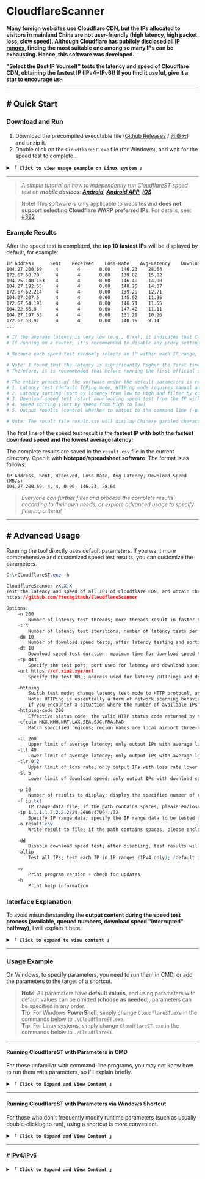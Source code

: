 # CloudflareScanner

**Many foreign websites use Cloudflare CDN, but the IPs allocated to visitors in mainland China are not user-friendly (high latency, high packet loss, slow speed). Although Cloudflare has publicly disclosed all [IP ranges](https://www.cloudflare.com/ips/), finding the most suitable one among so many IPs can be exhausting. Hence, this software was developed.**

**"Select the Best IP Yourself" tests the latency and speed of Cloudflare CDN, obtaining the fastest IP (IPv4+IPv6)! If you find it useful, give it a star to encourage us~**

****
## \# Quick Start

### Download and Run

1. Download the precompiled executable file ([Github Releases](https://github.com/Ptechgithub/CloudflareScanner/releases) / [蓝奏云](https://pan.lanpw.com/b0742hkxe)) and unzip it.
2. Double click on the `CloudflareST.exe` file (for Windows), and wait for the speed test to complete...

<details>
<summary><code><strong>「 Click to view usage example on Linux system 」</strong></code></summary>

****

The following commands are for demonstration purposes only. Please visit [**Releases**](https://github.com/Ptechgithub/CloudflareScanner/releases) to check the version number and file names.

``` yaml
# If this is your first time using, it's recommended to create a new folder (skip this step for future updates)
mkdir CloudflareST

# Enter the folder (for future updates, just repeat the following download and extraction commands from here)
cd CloudflareST

# Download the CloudflareST compressed file (replace [version number] and [file name] in the URL according to your needs)
wget -N https://github.com/Ptechgithub/CloudflareScanner/releases/download/v2.2.5/CloudflareST_linux_amd64.tar.gz
# If you're downloading in a Chinese network environment, consider using one of these mirrors for acceleration:
# wget -N https://download.scholar.rr.nu/XIU2/CloudflareScanner/releases/download/v2.2.5/CloudflareST_linux_amd64.tar.gz
# wget -N https://ghproxy.cc/https://github.com/Ptechgithub/CloudflareScanner/releases/download/v2.2.5/CloudflareST_linux_amd64.tar.gz
# wget -N https://ghproxy.net/https://github.com/Ptechgithub/CloudflareScanner/releases/download/v2.2.5/CloudflareST_linux_amd64.tar.gz
# wget -N https://gh-proxy.com/https://github.com/Ptechgithub/CloudflareScanner/releases/download/v2.2.5/CloudflareST_linux_amd64.tar.gz
# wget -N https://mirror.ghproxy.com/https://github.com/Ptechgithub/CloudflareScanner/releases/download/v2.2.5/CloudflareST_linux_amd64.tar.gz
# If the download fails, try removing the -N parameter (if it's for an update, remember to delete the old compressed file beforehand: rm CloudflareST_linux_amd64.tar.gz)

# Extract (no need to delete old files, they will be overwritten directly; replace the file name according to your needs)
tar -zxf CloudflareST_linux_amd64.tar.gz

# Grant execute permission
chmod +x CloudflareST

# Run (without parameters)
./CloudflareST

# Run (example with parameters)
./CloudflareST -dd -tll 90
```

> If the **average latency is very low** (e.g., 0.xx), it indicates that CloudflareST is **using a proxy** during the speed test. Please disable the proxy software before testing again.
> If running on a **router**, it's recommended to disable any proxy settings within the router (or exclude CloudflareST from them), otherwise the speed test results may be **inaccurate/unusable**.

</details>

****

> _A simple tutorial on how to independently run CloudflareST speed test on **mobile devices**: **[Android](https://github.com/Ptechgithub/CloudflareScanner/discussions/61)**, **[Android APP](https://github.com/xianshenglu/cloudflare-ip-tester-app)**, **[iOS](https://github.com/Ptechgithub/CloudflareScanner/discussions/321)**_

> Note! This software is only applicable to websites and **does not support selecting Cloudflare WARP preferred IPs**. For details, see: [#392](https://github.com/Ptechgithub/CloudflareScanner/discussions/392)

### Example Results

After the speed test is completed, the **top 10 fastest IPs** will be displayed by default, for example:

``` bash
IP Address      Sent    Received    Loss-Rate    Avg-Latency    Download Speed (MB/s)
104.27.200.69     4       4       0.00    146.23    28.64
172.67.60.78      4       4       0.00    139.82    15.02
104.25.140.153    4       4       0.00    146.49    14.90
104.27.192.65     4       4       0.00    140.28    14.07
172.67.62.214     4       4       0.00    139.29    12.71
104.27.207.5      4       4       0.00    145.92    11.95
172.67.54.193     4       4       0.00    146.71    11.55
104.22.66.8       4       4       0.00    147.42    11.11
104.27.197.63     4       4       0.00    131.29    10.26
172.67.58.91      4       4       0.00    140.19    9.14
...

# If the average latency is very low (e.g., 0.xx), it indicates that CloudflareST is using a proxy during the speed test. Please disable the proxy software before testing again.
# If running on a router, it's recommended to disable any proxy settings within the router (or exclude CloudflareST from them), otherwise the speed test results may be inaccurate/unusable.

# Because each speed test randomly selects an IP within each IP range, the results of each test cannot be the same, which is normal!

# Note! I found that the latency is significantly higher the first time I run the test after booting up my computer (the same with manual TCPing). Subsequent tests are normal.
# Therefore, it is recommended that before running the first official speed test after booting up, randomly test a few IPs (you don't need to wait for the latency test to complete, just close it as soon as the progress bar moves).

# The entire process of the software under the default parameters is roughly as follows:
# 1. Latency test (default TCPing mode, HTTPing mode requires manual addition of parameters)
# 2. Latency sorting (sort by latency from low to high and filter by conditions; different loss rates will be sorted separately, so there may be some IPs with low latency but high loss rate sorted to the end)
# 3. Download speed test (start downloading speed test from the IP with the lowest latency in sequence, and stop after testing 10 IPs by default)
# 4. Speed sorting (sort by speed from high to low)
# 5. Output results (control whether to output to the command line (-p 0) or to a file (-o ""))

# Note: The result file result.csv will display Chinese garbled characters when opened with Microsoft Excel, which is normal. It displays normally in other spreadsheet software/notepad.
```

The first line of the speed test result is the **fastest IP with both the fastest download speed and the lowest average latency**!

The complete results are saved in the `result.csv` file in the current directory. Open it with **Notepad/spreadsheet software**. The format is as follows:

```
IP Address, Sent, Received, Loss Rate, Avg Latency, Download Speed (MB/s)
104.27.200.69, 4, 4, 0.00, 146.23, 28.64
```

> _Everyone can further filter and process the complete results according to their own needs, or explore advanced usage to specify filtering criteria!_

****
## \# Advanced Usage

Running the tool directly uses default parameters. If you want more comprehensive and customized speed test results, you can customize the parameters.

```css
C:\>CloudflareST.exe -h

CloudflareScanner vX.X.X
Test the latency and speed of all IPs of Cloudflare CDN, and obtain the fastest IP (IPv4+IPv6)!
https://github.com/Ptechgithub/CloudflareScanner

Options:
    -n 200
        Number of latency test threads; more threads result in faster testing, but devices with weak performance (e.g., routers) should not set it too high; (default is 200, maximum is 1000)
    -t 4
        Number of latency test iterations; number of latency tests per single IP; (default is 4 times)
    -dn 10
        Number of download speed tests; after latency testing and sorting, the number of IPs to be speed tested from the lowest latency; (default is 10)
    -dt 10
        Download speed test duration; maximum time for download speed test per single IP, cannot be too short; (default is 10 seconds)
    -tp 443
        Specify the test port; port used for latency and download speed tests; (default is port 443)
    -url https://cf.xiu2.xyz/url
        Specify the test URL; address used for latency (HTTPing) and download speed tests, default address is not guaranteed to be available, self-hosting is recommended;

    -httping
        Switch test mode; change latency test mode to HTTP protocol, and set the test address to the one specified by [-url] parameter; (default is TCPing)
        Note: HTTPing is essentially a form of network scanning behavior, so if you're running it on a server, you need to reduce concurrency (-n), otherwise some strict vendors may suspend service.
        If you encounter a situation where the number of available IPs for HTTPing decreases over time or even becomes 0, but then recovers after a while, it may also be because the operator or Cloudflare CDN thinks you are performing network scanning and triggers a temporary restriction mechanism, so it will recover after a while. It is recommended to reduce concurrency (-n) to reduce the occurrence of this situation.
    -httping-code 200
        Effective status code; the valid HTTP status code returned by the web page during HTTPing latency test, only one; (default is 200 301 302)
    -cfcolo HKG,KHH,NRT,LAX,SEA,SJC,FRA,MAD
        Match specified regions; region names are local airport three-letter codes, separated by commas, lowercase, support Cloudflare, AWS CloudFront, only available in HTTPing mode; (default is all regions)

    -tl 200
        Upper limit of average latency; only output IPs with average latency lower than the specified value, upper and lower limit conditions can be used together; (default is 9999 ms)
    -tll 40
        Lower limit of average latency; only output IPs with average latency higher than the specified value; (default is 0 ms)
    -tlr 0.2
        Upper limit of loss rate; only output IPs with loss rate lower than/equal to the specified value, range is 0.00~1.00, 0 filters out any IP with loss; (default is 1.00)
    -sl 5
        Lower limit of download speed; only output IPs with download speed higher than the specified value, testing will stop after reaching the specified number [-dn]; (default is 0.00 MB/s)

    -p 10
        Number of results to display; display the specified number of results directly after testing, 0 will exit without displaying results; (default is 10)
    -f ip.txt
        IP range data file; if the path contains spaces, please enclose it in quotes; support other CDN IP ranges; (default is ip.txt)
    -ip 1.1.1.1,2.2.2.2/24,2606:4700::/32
        Specify IP range data; specify the IP range data to be tested directly through parameters, separated by commas; (default is empty)
    -o result.csv
        Write result to file; if the path contains spaces, please enclose it in quotes; empty value will not write to file [-o ""]; (default is result.csv)

    -dd
        Disable download speed test; after disabling, test results will be sorted by latency (default is sorted by download speed); (default is enabled)
    -allip
        Test all IPs; test each IP in IP ranges (IPv4 only); (default is randomly test one IP per /24 range)

    -v
        Print program version + check for updates
    -h
        Print help information
```

### Interface Explanation

To avoid misunderstanding the **output content during the speed test process (available, queued numbers, download speed "interrupted" halfway)**, I will explain it here.

<details>
<summary><code><strong>「 Click to expand to view content 」</strong></code></summary>

****

> The example adds commonly used parameters, which are: `-ttl 40 -tl 150 -sl 1 -dn 5`, and the final output result is as follows:

``` bash
# XIU2/CloudflareScanner vX.X.X

Delay testing started (mode: TCP, port: 443, range: 40 ~ 150 ms, loss: 1.00)
321 / 321 [----------------------------------------------------------------------------------] Available: 30
Download speed testing started (lower limit: 1.00 MB/s, quantity: 5, queue: 10)
3 / 5 [---------------------------------------------------------↗---------------------------]
IP Address        Sent    Received    Loss Rate    Avg Latency    Download Speed (MB/s)
XXX.XXX.XXX.XXX   4       4           0.00         83.32          3.66
XXX.XXX.XXX.XXX   4       4           0.00         107.81         2.49
XXX.XXX.XXX.XXX   4       3           0.25         149.59         1.04

Complete test results have been written to the result.csv file, which can be viewed using Notepad/spreadsheet software.
Press Enter or Ctrl+C to exit.
```

****

> For those who are new to CloudflareST, they might be confused: **"There were originally 30 usable IPs for latency testing, why are there only 3 left now?"** What does the queue in the download speed test mean? Do I have to wait in line for the download speed test as well?

CloudflareST first conducts latency testing. During this process, the progress bar on the right side will display the real-time number of available IPs (`Available: 30`). However, note that this available number refers to the **number of IPs that have passed the test without timing out**, regardless of the latency upper and lower limits or packet loss conditions. After the latency testing is completed, because specific conditions for latency upper and lower limits and packet loss were specified, only `10` IPs remain after filtering (which indicates a download speed test queue of `10`).

In the example above, out of `321` IPs, only `30` IPs passed the latency test without timing out. Then, after filtering based on the latency upper and lower limits (`40 ~ 150 ms`) and the packet loss limit, only `10` IPs meeting the requirements remain. If you disable download speed testing with `-dd`, then these `10` IPs will be output directly. However, in this example, download speed testing is not disabled, so the software will continue to perform download speed testing on these `10` IPs (`Queue: 10`).

> Since download speed testing is single-threaded and tests IPs one by one in sequence, the number of IPs waiting for download speed testing is referred to as the `Queue`.

****

> You may have noticed, **even though you specified to find 5 IPs that meet the download speed conditions, why did the process "terminate" with only 3?**

In the download speed test progress bar, `3 / 5` indicates that `3` IPs meeting the download speed lower limit condition (i.e., download speed exceeding `1 MB/s`) have been found, while `5` indicates that you requested to find `5` IPs meeting this condition (`-dn 5`).

> Additionally, please note that if you specify `-dn` to be greater than the download speed test queue, for example, if only `4` IPs remain after latency testing, then the number following the `/` in the download speed test progress bar will be `4`, just like the download speed test queue, rather than the `5` you specified with `-dn`.

After testing the download speed of these `10` IPs, only `3` IPs were found to have a download speed exceeding `1 MB/s`, while the remaining `7` IPs did not meet the criteria.

Therefore, it's not that `“the test terminates every time without reaching 5”`, but rather that all IPs were tested for download speed, but only `3` met the criteria.

****

If you don't want to encounter situations where only a few IPs meet the criteria after testing all of them, you can **lower the download speed upper limit parameter `-sl`** or remove it.

Because as long as the `-sl` parameter is specified, testing will continue until the `-dn` quantity (default 10 IPs) is reached, or all IPs are tested. Removing `-sl` and adding the `-dn 20` parameter will only test the latency of the top 20 IPs with the lowest latency and then stop, saving time.

****

Furthermore, if all IPs in the queue have been tested for download speed but none meet the download speed criteria, then **the download speed test results for all IPs in the queue will be output directly**. This way, you can see the download speeds of these IPs and have an idea of ​​how they perform. Then, **try lowering `-sl` appropriately and try again**.

Similarly, regarding latency testing, the two values `Available: 30` and `Queue: 10` can also help you determine whether the latency conditions you set are too strict. If you have plenty of available IPs, but after filtering conditions, only 2 or 3 remain, then it's clear that you need to **lower your expected latency/packet loss conditions**.

These two mechanisms, one informing you about **latency and packet loss conditions**, and the other about **download speed conditions**, help you determine whether your settings are appropriate.

</details>

****

### Usage Example

On Windows, to specify parameters, you need to run them in CMD, or add the parameters to the target of a shortcut.

> **Note**: All parameters have **default values**, and using parameters with default values can be omitted (**choose as needed**), parameters can be specified in any order.  
> **Tip**: For Windows **PowerShell**, simply change `CloudflareST.exe` in the commands below to `.\CloudflareST.exe`.  
> **Tip**: For Linux systems, simply change `CloudflareST.exe` in the commands below to `./CloudflareST`.

****

#### Running CloudflareST with Parameters in CMD

For those unfamiliar with command-line programs, you may not know how to run them with parameters, so I'll explain briefly.

<details>
<summary><code><strong>「 Click to Expand and View Content 」</strong></code></summary>

****

Many people encounter errors when running CloudflareST with **absolute paths** in CMD. This is because the default `-f ip.txt` parameter uses a relative path, so you need to specify the absolute path to `ip.txt`. However, this can be cumbersome, so it's recommended to run CloudflareST in its program directory using **relative paths**:

**Method 1**:
1. Open the directory where CloudflareST is located.
2. Right-click on a blank space and select **\[Open command window here\]** from the context menu by pressing <kbd>Shift + Right Click</kbd>, which will open CMD with the current directory.
3. Enter the command with parameters, such as: `CloudflareST.exe -tll 50 -tl 200` to run the program.

**Method 2**:
1. Open the directory where CloudflareST is located.
2. Directly type `cmd` in the address bar of the folder and press Enter to open CMD with the current directory.
3. Enter the command with parameters, such as: `CloudflareST.exe -tll 50 -tl 200` to run the program.

> Of course, you can also open any CMD window and then enter a command like `cd /d "D:\Program Files\CloudflareST"` to enter the program directory.

> **Tip**: If you're using **PowerShell**, simply change `CloudflareST.exe` in the command to `.\CloudflareST.exe`.

</details>

****

#### Running CloudflareST with Parameters via Windows Shortcut

For those who don't frequently modify runtime parameters (such as usually double-clicking to run), using a shortcut is more convenient.

<details>
<summary><code><strong>「 Click to Expand and View Content 」</strong></code></summary>

****

Right-click the `CloudflareST.exe` file - **\[Create Shortcut\]**, then right-click the created shortcut - **\[Properties\]**, and modify its **Target**:

```bash
# If you don't want to output a result file, please add -o " ", where the quotes contain a space (omitting the space will cause this parameter to be omitted).
D:\ABC\CloudflareST\CloudflareST.exe -n 500 -t 4 -dn 20 -dt 5 -o " "

# If the file path contains quotes, then the startup parameters need to be placed outside the quotes. Remember to have a space between the quotes and the -.
"D:\Program Files\CloudflareST\CloudflareST.exe" -n 500 -t 4 -dn 20 -dt 5 -o " "

# Note! The starting location of the shortcut cannot be empty, otherwise, it will not find the ip.txt file due to the absolute path.
```

</details>

****

#### \# IPv4/IPv6

<details>
<summary><code><strong>「 Click to Expand and View Content 」</strong></code></summary>

****
```bash
# Specify the built-in IPv4 data file to test these IPv4 addresses (the -f parameter defaults to ip.txt, so it can be omitted)
CloudflareST.exe -f ip.txt

# Specify the built-in IPv6 data file to test these IPv6 addresses
# Additionally, starting from version 2.1.0, CloudflareST supports testing IPv4+IPv6 addresses together and removes the -ipv6 parameter. Therefore, one file can contain both IPv4+IPv6 addresses.
CloudflareST.exe -f ipv6.txt

# You can also directly specify the IPs to be tested through parameters
CloudflareST.exe -ip 1.1.1.1,2606:4700::/32
```

When testing IPv6, you may notice that the number of tests varies each time. The reason is explained here: [#120](https://github.com/Ptechgithub/CloudflareScanner/issues/120)  
Because there are too many IPv6 addresses (in the billions), and the vast majority of IP ranges are not in use, I only scanned a portion of the available IPv6 ranges and wrote them to the `ipv6.txt` file. If you're interested, you can scan and modify them yourself. The ASN data source is from: [bgp.he.net](https://bgp.he.net/AS13335#_prefixes6)

****

#### \# HTTPing

<details>
<summary><code><strong>「 Click to Expand and View Content 」</strong></code></summary>

****

There are currently two latency testing modes, **TCP protocol and HTTP protocol**.  
The TCP protocol is faster and consumes fewer resources, with a timeout of 1 second, and this is the default mode.  
The HTTP protocol is suitable for quickly testing whether a domain points to a certain IP and whether it can be accessed. The timeout is set to 2 seconds.  
For the same IP, the latencies obtained by each protocol generally follow this order: **ICMP < TCP < HTTP**, with HTTP being more sensitive to network fluctuations such as packet loss.

> Note: HTTPing is essentially a form of **network scanning** behavior. Therefore, if you are running it on a server, you need to **reduce concurrency** (`-n`), otherwise, you may be suspended by some strict providers. If you encounter a situation where the number of available IPs decreases during HTTPing, or even becomes 0, but then recovers after a while, it may be due to **temporary restriction mechanisms** triggered by the ISP or Cloudflare CDN, perceiving your activity as network scanning. In this case, it usually recovers after a while. It is recommended to **reduce concurrency** (`-n`) to reduce the occurrence of such situations.

> Additionally, this software's HTTPing only retrieves **response headers** and does not retrieve the body content (meaning the URL file size does not affect HTTPing testing, but if you also want to perform download speed testing, you will need a large file). It is similar to the curl -i functionality.

``` bash
# Simply add the -httping parameter to switch to HTTP protocol latency testing mode
CloudflareST.exe -httping

# The software determines availability based on the effective HTTP status code returned when accessing the webpage (of course, timeouts are also counted). By default, the software considers 200, 301, and 302 HTTP status codes as valid. You can manually specify the HTTP status code you consider valid, but only one can be specified (you need to confirm in advance which status code the test address will return under normal circumstances).
CloudflareST.exe -httping -httping-code 200

# Use the -url parameter to specify the HTTPing test address (it can be any webpage URL, not limited to specific file addresses)
CloudflareST.exe -httping -url https://cf.xiu2.xyz/url
# If you want to HTTPing test other websites/CDNs, specify an address that uses that website/CDN (because the software defaults to Cloudflare's address, it can only be used to test Cloudflare's IPs)

# Note: If the test address is using the HTTP protocol, remember to add -tp 80 (this parameter will affect the port used during latency testing/download speed testing)
# Similarly, if you want to test port 80, you also need to add the -url parameter to specify an address with the http:// protocol (and this address should not be forcibly redirected to HTTPS). If it is a port other than 80 or 443, you need to make sure that the download speed test address supports access through that port.
CloudflareST.exe -httping -tp 80 -url http://cdn.cloudflare.steamstatic.com/steam/apps/5952/movie_max.webm
```

</details>

****

#### \# 匹配指定地区(colo 机场三字码)

<details>
<summary><code><strong>「 点击展开 查看内容 」</strong></code></summary>

****

``` bash
# 该功能支持 Cloudflare CDN、AWS CloudFront CDN，且这两个 CDN 的机场三字码是通用的
# 注意：如果你要用于筛选 AWS CloudFront CDN 地区，那么要通过 -url 参数指定一个使用该 CDN 的地址（因为软件默认地址是 Cloudflare 的）

# 指定地区名后，延迟测速后得到的结果就都是指定地区的 IP 了（也可以继续进行下载测速）
# 节点地区名为当地 机场三字码，指定多个时用英文逗号分隔，v2.2.3 版本后支持小写

CloudflareST.exe -cfcolo HKG,KHH,NRT,LAX,SEA,SJC,FRA,MAD

# 注意，该参数只有在 HTTPing 延迟测速模式下才可用（因为要访问网页来获得）
```

> 两个 CDN 机场三字码通用，因此各地区名可见：https://www.cloudflarestatus.com/

</details>

****

#### \# 文件相对/绝对路径

<details>
<summary><code><strong>「 点击展开 查看内容 」</strong></code></summary>

****

``` bash
# 指定 IPv4 数据文件，不显示结果直接退出，输出结果到文件（-p 值为 0）
CloudflareST.exe -f 1.txt -p 0 -dd

# 指定 IPv4 数据文件，不输出结果到文件，直接显示结果（-p 值为 10 条，-o 值为空但引号不能少）
CloudflareST.exe -f 2.txt -o "" -p 10 -dd

# 指定 IPv4 数据文件 及 输出结果到文件（相对路径，即当前目录下，如含空格请加上引号）
CloudflareST.exe -f 3.txt -o result.txt -dd


# 指定 IPv4 数据文件 及 输出结果到文件（相对路径，即当前目录内的 abc 文件夹下，如含空格请加上引号）
# Linux（CloudflareST 程序所在目录内的 abc 文件夹下）
./CloudflareST -f abc/3.txt -o abc/result.txt -dd

# Windows（注意是反斜杠）
CloudflareST.exe -f abc\3.txt -o abc\result.txt -dd


# 指定 IPv4 数据文件 及 输出结果到文件（绝对路径，即 C:\abc\ 目录下，如含空格请加上引号）
# Linux（/abc/ 目录下）
./CloudflareST -f /abc/4.txt -o /abc/result.csv -dd

# Windows（注意是反斜杠）
CloudflareST.exe -f C:\abc\4.txt -o C:\abc\result.csv -dd


# 如果要以【绝对路径】运行 CloudflareST，那么 -f / -o 参数中的文件名也必须是【绝对路径】，否则会报错找不到文件！
# Linux（/abc/ 目录下）
/abc/CloudflareST -f /abc/4.txt -o /abc/result.csv -dd

# Windows（注意是反斜杠）
C:\abc\CloudflareST.exe -f C:\abc\4.txt -o C:\abc\result.csv -dd
```
</details>

****

#### \# 测速其他端口

<details>
<summary><code><strong>「 点击展开 查看内容 」</strong></code></summary>

****

``` bash
# 如果你想要测速非默认 443 的其他端口，则需要通过 -tp 参数指定（该参数会影响 延迟测速/下载测速 时使用的端口）

# 如果要延迟测速 80 端口+下载测速（如果 -dd 禁用了下载测速则不需要），那么还需要指定 http:// 协议的下载测速地址才行（且该地址不会强制重定向至 HTTPS，因为那样就变成 443 端口了）
CloudflareST.exe -tp 80 -url http://cdn.cloudflare.steamstatic.com/steam/apps/5952/movie_max.webm

# 如果是非 80 443 的其他端口，那么需要确定你使用的下载测速地址是否支持通过该非标端口访问。
```

</details>

****

#### \# 自定义测速地址

<details>
<summary><code><strong>「 点击展开 查看内容 」</strong></code></summary>

****

``` bash
# 该参数适用于下载测速 及 HTTP 协议的延迟测速，对于后者该地址可以是任意网页 URL（不局限于具体文件地址）

# 地址要求：可以直接下载、文件大小超过 200MB、用的是 Cloudflare CDN
CloudflareST.exe -url https://cf.xiu2.xyz/url

# 注意：如果测速地址为 HTTP 协议（该地址不能强制重定向至 HTTPS），记得加上 -tp 80（这个参数会影响 延迟测速/下载测速 时使用的端口），如果是非 80 443 端口，那么需要确定下载测速地址是否支持通过该端口访问。
CloudflareST.exe -tp 80 -url http://cdn.cloudflare.steamstatic.com/steam/apps/5952/movie_max.webm
```

</details>

****

#### \# 自定义测速条件（指定 延迟/丢包/下载速度 的目标范围）

<details>
<summary><code><strong>「 点击展开 查看内容 」</strong></code></summary>

****

> 注意：延迟测速进度条右边的**可用数量**，仅指延迟测速过程中**未超时的 IP 数量**，和延迟上下限条件无关。

- 仅指定 **[平均延迟上限]** 条件

``` bash
# 平均延迟上限：200 ms，下载速度下限：0 MB/s
# 即找到平均延迟低于 200 ms 的 IP，然后再按延迟从低到高进行 10 次下载测速
CloudflareST.exe -tl 200
```

> 如果**没有找到一个满足延迟**条件的 IP，那么不会输出任何内容。

****

- 仅指定 **[平均延迟上限]** 条件，且**只延迟测速，不下载测速**

``` bash
# 平均延迟上限：200 ms，下载速度下限：0 MB/s，数量：不知道多少 个
# 即只输出低于 200ms 的 IP，且不再下载测速（因为不再下载测速，所以 -dn 参数就无效了）
CloudflareST.exe -tl 200 -dd
```

- 仅指定 **[丢包几率上限]** 条件

``` bash
# 丢包几率上限：0.25
# 即找到丢包率低于等于 0.25 的 IP，范围 0.00~1.00，如果 -tlr 0 则代表过滤掉任何丢包的 IP
CloudflareST.exe -tlr 0.25
```

****

- 仅指定 **[下载速度下限]** 条件

``` bash
# 平均延迟上限：9999 ms，下载速度下限：5 MB/s，数量：10 个（可选）
# 即需要找到 10 个平均延迟低于 9999 ms 且下载速度高于 5 MB/s 的 IP 才会停止测速
CloudflareST.exe -sl 5 -dn 10
```

> 如果**没有找到一个满足速度**条件的 IP，那么会**忽略条件输出所有 IP 测速结果**（方便你下次测速时调整条件）。

> 没有指定平均延迟上限时，如果一直**凑不够**满足条件的 IP 数量，就会**一直测速**下去。  
> 所以建议**同时指定 [下载速度下限] + [平均延迟上限]**，这样测速到指定延迟上限还没凑够数量，就会终止测速。

****

- 同时指定 **[平均延迟上限] + [下载速度下限]** 条件

``` bash
# 平均延迟上限、下载速度下限均支持小数（如 -sl 0.5）
# 平均延迟上限：200 ms，下载速度下限：5.6 MB/s，数量：10 个（可选）
# 即需要找到 10 个平均延迟低于 200 ms 且下载速度高于 5 .6MB/s 的 IP 才会停止测速
CloudflareST.exe -tl 200 -sl 5.6 -dn 10
```

> 如果**没有找到一个满足延迟**条件的 IP，那么不会输出任何内容。  
> 如果**没有找到一个满足速度**条件的 IP，那么会忽略条件输出所有 IP 测速结果（方便你下次测速时调整条件）。  
> 所以建议先不指定条件测速一遍，看看平均延迟和下载速度大概在什么范围，避免指定条件**过低/过高**！

> 因为 Cloudflare 公开的 IP 段是**回源 IP+任播 IP**，而**回源 IP**是无法使用的，所以下载测速是 0.00。  
> 运行时可以加上 `-sl 0.01`（下载速度下限），过滤掉**回源 IP**（下载测速低于 0.01MB/s 的结果）。

</details>

****

#### \# 单独对一个或多个 IP 测速

<details>
<summary><code><strong>「 点击展开 查看内容 」</strong></code></summary>

****

**方式 一**：
直接通过参数指定要测速的 IP 段数据。
``` bash
# 先进入 CloudflareST 所在目录，然后运行：
# Windows 系统（在 CMD 中运行）
CloudflareST.exe -ip 1.1.1.1,2.2.2.2/24,2606:4700::/32

# Linux 系统
./CloudflareST -ip 1.1.1.1,2.2.2.2/24,2606:4700::/32
```

****

**方式 二**：
或者把这些 IP 按如下格式写入到任意文本文件中，例如：`1.txt`

```
1.1.1.1
1.1.1.200
1.0.0.1/24
2606:4700::/32
```

> 单个 IP 的话可以省略 `/32` 子网掩码了（即 `1.1.1.1`等同于 `1.1.1.1/32`）。  
> 子网掩码 `/24` 指的是这个 IP 最后一段，即 `1.0.0.1~1.0.0.255`。


然后运行 CloudflareST 时加上启动参数 `-f 1.txt` 来指定 IP 段数据文件。

``` bash
# 先进入 CloudflareST 所在目录，然后运行：
# Windows 系统（在 CMD 中运行）
CloudflareST.exe -f 1.txt

# Linux 系统
./CloudflareST -f 1.txt

# 对于 1.0.0.1/24 这样的 IP 段只会随机最后一段（1.0.0.1~255），如果要测速该 IP 段中的所有 IP，请加上 -allip 参数。
```

</details>

****

#### \# 一劳永逸加速所有使用 Cloudflare CDN 的网站（不需要再一个个添加域名到 Hosts 了）

我以前说过，开发该软件项目的目的就是为了通过**改 Hosts 的方式来加速访问使用 Cloudflare CDN 的网站**。

但就如 [**#8**](https://github.com/Ptechgithub/CloudflareScanner/issues/8) 所说，一个个添加域名到 Hosts 实在**太麻烦**了，于是我就找到了个**一劳永逸**的办法！可以看这个 [**还在一个个添加 Hosts？完美本地加速所有使用 Cloudflare CDN 的网站方法来了！**](https://github.com/Ptechgithub/CloudflareScanner/discussions/71) 和另一个[依靠本地 DNS 服务来修改域名解析 IP 为自选 IP](https://github.com/Ptechgithub/CloudflareScanner/discussions/317) 的教程。

****
## Manual Compilation

<details>
<summary><code><strong>「 Click to expand to view content 」</strong></code></summary>

****

为了方便，我是在编译的时候将版本号写入代码中的 version 变量，因此你手动编译时，需要像下面这样在 `go build` 命令后面加上 `-ldflags` 参数来指定版本号：

```bash
go build -ldflags "-s -w -X main.version=v2.3.3"
# 在 CloudflareScanner 目录中通过命令行（例如 CMD、Bat 脚本）运行该命令，即可编译一个可在和当前设备同样系统、位数、架构的环境下运行的二进制程序（Go 会自动检测你的系统位数、架构）且版本号为 v2.3.3
```

如果想要在 Windows 64位系统下编译**其他系统、架构、位数**，那么需要指定 **GOOS** 和 **GOARCH** 变量。

例如在 Windows 系统下编译一个适用于 **Linux 系统 amd 架构 64 位**的二进制程序：

```bat
SET GOOS=linux
SET GOARCH=amd64
go build -ldflags "-s -w -X main.version=v2.3.3"
```

例如在 Linux 系统下编译一个适用于 **Windows 系统 amd 架构 32 位**的二进制程序：

```bash
GOOS=windows
GOARCH=386
go build -ldflags "-s -w -X main.version=v2.3.3"
```

> 可以运行 `go tool dist list` 来查看当前 Go 版本支持编译哪些组合。

****

当然，为了方便批量编译，我会专门指定一个变量为版本号，后续编译直接调用该版本号变量即可。  
同时，批量编译的话，还需要分开放到不同文件夹才行（或者文件名不同），需要加上 `-o` 参数指定。

```bat
:: Windows 系统下是这样：
SET version=v2.3.3
SET GOOS=linux
SET GOARCH=amd64
go build -o Releases\CloudflareST_linux_amd64\CloudflareST -ldflags "-s -w -X main.version=%version%"
```

```bash
# Linux 系统下是这样：
version=v2.3.3
GOOS=windows
GOARCH=386
go build -o Releases/CloudflareST_windows_386/CloudflareST.exe -ldflags "-s -w -X main.version=${version}"
```

</details>

****

## License

The GPL-3.0 License.